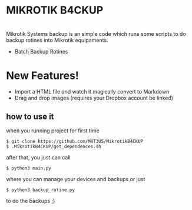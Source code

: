 # MIKROTIK B4CKUP
#
#
#
 Mikrotik Systems backup is an simple code which runs some scripts to do backup rotines into Mikrotik equipaments.

  - Batch Backup Rotines    

# New Features!

  - Import a HTML file and watch it magically convert to Markdown
  - Drag and drop images (requires your Dropbox account be linked)

## how to use it

when you running project for first time 

    $ git clone https://github.com/M4T3U5/MikrotikB4CKUP
    $ .MikrotikB4CKUP/get_dependences.sh
    
after that, you just can call

    $ python3 main.py
where you can manage your devices and backups or just
    
    $ python3 backup_rotine.py
to do the backups ;)